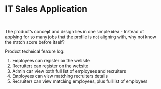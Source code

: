 <html>
  <head>
    <h1>
      IT Sales Application
    </h1>
    <br/>
  </head>
  <div align=left>
     <p>
    The product's concept and design lies in one simple idea - Instead of applying for so many jobs that the profile is not aligning with, why not know the match score before itself?
  </p>
  <span>
    Product technical feature log:
    <ol>
      <li>
        Employees can register on the website
      </li>
      <li>
        Recruiters can register on the website
      </li>
      <li>
        Admin can view both full list of employees and recruiters
      </li>
      <li>
        Employees can view matching recruiters details
      </li>
      <li>
        Recruiters can view matching employees, plus full list of employees
      </li>
    </ol>
  </span>
  </div>
 
</html>
